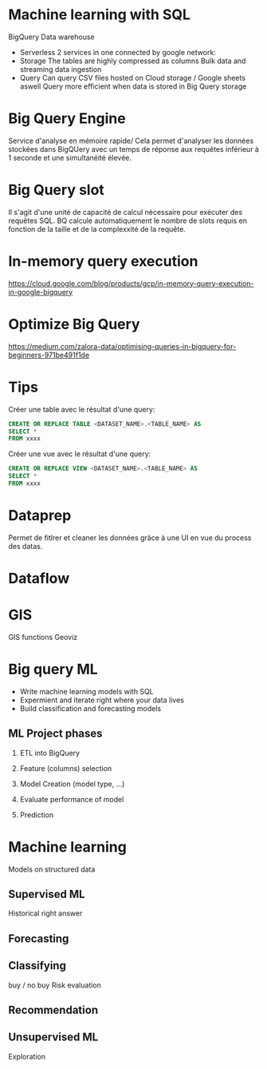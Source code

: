 # Machine learning with SQL

BigQuery 
Data warehouse
- Serverless
2 services in one connected by google network:
- Storage
The tables are highly compressed as columns 
Bulk data and streaming data ingestion
- Query
Can query CSV files hosted on Cloud storage / Google sheets aswell
Query more efficient when data is stored in Big Query storage 
# Big Query Engine
Service d'analyse en mémoire rapide/ 
Cela permet d'analyser les données stockées dans BigQUery avec un temps de réponse aux requêtes inférieur à 1 seconde et une simultanéité élevée.
# Big Query slot
Il s'agit d'une unité de capacité de calcul nécessaire pour exécuter des requêtes SQL.
BQ calcule automatiquement le nombre de slots requis en fonction de la taille et de la complexxité de la requête.
# In-memory query execution
https://cloud.google.com/blog/products/gcp/in-memory-query-execution-in-google-bigquery
# Optimize Big Query
https://medium.com/zalora-data/optimising-queries-in-bigquery-for-beginners-971be491f1de
# Tips
Créer une table avec le résultat d'une query:
```SQL
CREATE OR REPLACE TABLE <DATASET_NAME>.<TABLE_NAME> AS
SELECT * 
FROM xxxx
```
Créer une vue avec le résultat d'une query:
```SQL
CREATE OR REPLACE VIEW <DATASET_NAME>.<TABLE_NAME> AS
SELECT * 
FROM xxxx
```

# Dataprep
Permet de fitlrer et cleaner les données grâce à une UI en vue du process des datas.

# Dataflow

# GIS
GIS functions
Geoviz

# Big query ML
- Write machine learning models with SQL
- Expermient and iterate right where your data lives
- Build classification and forecasting models

## ML Project phases
1. ETL into BigQuery
2. Feature (columns) selection 
3. Model Creation (model type, ...)

4. Evaluate performance of model
5. Prediction
# Machine learning
Models on structured data 
## Supervised ML
Historical right answer
## Forecasting
## Classifying 
buy / no buy
Risk evaluation
## Recommendation
## Unsupervised ML
Exploration

